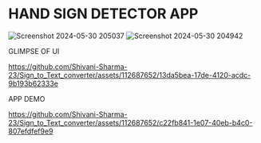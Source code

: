 # HAND SIGN DETECTOR APP

![Screenshot 2024-05-30 205037](https://github.com/Shivani-Sharma-23/Sign_to_Text_converter/assets/112687652/21ce68c6-4667-45ce-98aa-2743f207c6c8)
![Screenshot 2024-05-30 204942](https://github.com/Shivani-Sharma-23/Sign_to_Text_converter/assets/112687652/a70de093-2084-4ef0-89d6-9f6697b97396)

GLIMPSE OF UI

https://github.com/Shivani-Sharma-23/Sign_to_Text_converter/assets/112687652/13da5bea-17de-4120-acdc-9b193b62333e

APP DEMO



https://github.com/Shivani-Sharma-23/Sign_to_Text_converter/assets/112687652/c22fb841-1e07-40eb-b4c0-807efdfef9e9

